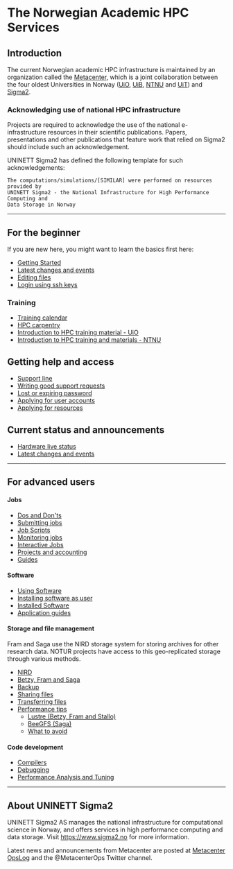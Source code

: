 # The Norwegian Academic HPC Services


## Introduction

The current Norwegian academic HPC infrastructure is maintained by an
organization called the [Metacenter](https://sigma2.no/metacenter), which is a
joint collaboration between the four oldest Universities in Norway
([UiO](https://uio.no), [UiB](https://uib.no), [NTNU](https://ntnu.no) and
[UiT](https://uit.no)) and [Sigma2](https://www.sigma2.no/).


### Acknowledging use of national HPC infrastructure

Projects are required to acknowledge the use of the national e-infrastructure
resources in their scientific publications. Papers, presentations and other
publications that feature work that relied on Sigma2 should include such an
acknowledgement.

UNINETT Sigma2 has defined the following template for such acknowledgements:

```
The computations/simulations/[SIMILAR] were performed on resources provided by
UNINETT Sigma2 - the National Infrastructure for High Performance Computing and
Data Storage in Norway
```

---

## For the beginner

If you are new here, you might want to learn the basics first here:

* [Getting Started](/getting_started/getting_started.md)
* [Latest changes and events](https://opslog.sigma2.no)
* [Editing files](/getting_started/editing_files.md)
* [Login using ssh keys](/getting_started/create_ssh_keys.md)

### Training

* [Training calendar](https://www.sigma2.no/events)
* [HPC carpentry](/training/hpc_carpentry.md)
* [Introduction to HPC training material - UiO](https://sabryr.github.io/hpc-intro/)
* [Introduction to HPC training and materials - NTNU](https://www.hpc.ntnu.no/ntnu-hpc-group/training/introduction-to-parallel-programming)


## Getting help and access

* [Support line](getting_help/support_line.md)
* [Writing good support requests](getting_help/how_to_write_good_support_requests.md)
* [Lost or expiring password](getting_help/lost_forgotten_password.md)
* [Applying for user accounts](getting_started/applying_account.md)
* [Applying for resources](getting_started/applying_resources.md)


## Current status and announcements

* [Hardware live status](https://www.sigma2.no/hardware-status)
* [Latest changes and events](https://opslog.sigma2.no)

--------------------------------

## For advanced users

#### Jobs

* [Dos and Don'ts](jobs/dos_and_donts.md)
* [Submitting jobs](jobs/submitting.md)
* [Job Scripts](jobs/job_scripts.md)
* [Monitoring jobs](jobs/monitoring.md)
* [Interactive Jobs](jobs/interactive_jobs.md)
* [Projects and accounting](jobs/projects_accounting.md)
* [Guides](jobs/guides.md)

#### Software

* [Using Software](software/modulescheme.md)
* [Installing software as user](software/userinstallsw.md)
* [Installed Software](software/installed_software.md)
* [Application guides](software/appguides.md)

#### Storage and file management

Fram and Saga use the NIRD storage system for storing archives for other
research data. NOTUR projects have access to this geo-replicated storage
through various methods.

* [NIRD](files_storage/nird.md)
* [Betzy, Fram and Saga](files_storage/clusters.md)
* [Backup](files_storage/backup.md)
* [Sharing files](files_storage/sharing_files.md)
* [Transferring files](files_storage/file_transfer.md)
* [Performance tips](files_storage/performance.md)
    * [Lustre (Betzy, Fram and Stallo)](files_storage/performance/lustre.md)
    * [BeeGFS (Saga)](files_storage/performance/beegfs.md)
    * [What to avoid](files_storage/performance/what_to_avoid.md)

#### Code development

* [Compilers](code_development/compilers.md)
* [Debugging](code_development/debugging.md)
* [Performance Analysis and Tuning](code_development/performance.md)

---

## About UNINETT Sigma2

UNINETT Sigma2 AS manages the national infrastructure for computational science
in Norway, and offers services in high performance computing and data storage.
Visit https://www.sigma2.no for more information.

Latest news and announcements from Metacenter are posted at <a
href="https://opslog.sigma2.no" target="_blank">Metacenter OpsLog</a> and the
@MetacenterOps Twitter channel.
